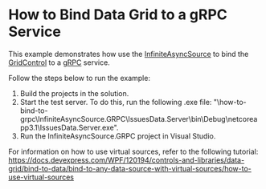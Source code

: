 # How to Bind Data Grid to a gRPC Service

This example demonstrates how use the <a href="https://documentation.devexpress.com/WPF/DevExpress.Xpf.Data.InfiniteAsyncSource.class">InfiniteAsyncSource</a> to bind the <a href="https://documentation.devexpress.com/WPF/DevExpress.Xpf.Grid.GridControl.class">GridControl</a> to a <a href="https://grpc.io/">gRPC</a> service.

Follow the steps below to run the example:

1. Build the projects in the solution.
2. Start the test server. To do this, run the following .exe file: "\how-to-bind-to-grpc\InfiniteAsyncSource.GRPC\IssuesData.Server\bin\Debug\netcoreapp3.1\IssuesData.Server.exe".
3. Run the InfiniteAsyncSource.GRPC project in Visual Studio.

For information on how to use virtual sources, refer to the following tutorial: https://docs.devexpress.com/WPF/120194/controls-and-libraries/data-grid/bind-to-data/bind-to-any-data-source-with-virtual-sources/how-to-use-virtual-sources
